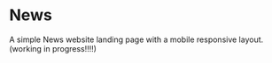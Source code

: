 # News
A simple News website landing page with a mobile responsive layout. (working in progress!!!!)
